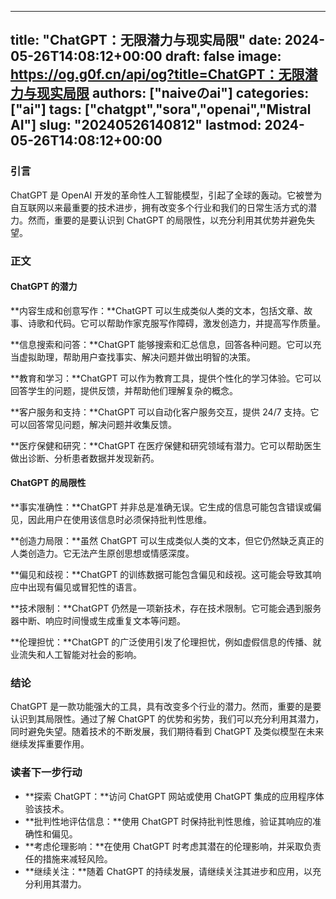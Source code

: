 
---
title: "ChatGPT：无限潜力与现实局限"
date: 2024-05-26T14:08:12+00:00
draft: false
image: https://og.g0f.cn/api/og?title=ChatGPT：无限潜力与现实局限
authors: ["naiveのai"]
categories: ["ai"]
tags: ["chatgpt","sora","openai","Mistral AI"]
slug: "20240526140812"
lastmod: 2024-05-26T14:08:12+00:00
---
### 引言

ChatGPT 是 OpenAI 开发的革命性人工智能模型，引起了全球的轰动。它被誉为自互联网以来最重要的技术进步，拥有改变多个行业和我们的日常生活方式的潜力。然而，重要的是要认识到 ChatGPT 的局限性，以充分利用其优势并避免失望。

### 正文

#### ChatGPT 的潜力

**内容生成和创意写作：**ChatGPT 可以生成类似人类的文本，包括文章、故事、诗歌和代码。它可以帮助作家克服写作障碍，激发创造力，并提高写作质量。

**信息搜索和问答：**ChatGPT 能够搜索和汇总信息，回答各种问题。它可以充当虚拟助理，帮助用户查找事实、解决问题并做出明智的决策。

**教育和学习：**ChatGPT 可以作为教育工具，提供个性化的学习体验。它可以回答学生的问题，提供反馈，并帮助他们理解复杂的概念。

**客户服务和支持：**ChatGPT 可以自动化客户服务交互，提供 24/7 支持。它可以回答常见问题，解决问题并收集反馈。

**医疗保健和研究：**ChatGPT 在医疗保健和研究领域有潜力。它可以帮助医生做出诊断、分析患者数据并发现新药。

#### ChatGPT 的局限性

**事实准确性：**ChatGPT 并非总是准确无误。它生成的信息可能包含错误或偏见，因此用户在使用该信息时必须保持批判性思维。

**创造力局限：**虽然 ChatGPT 可以生成类似人类的文本，但它仍然缺乏真正的人类创造力。它无法产生原创思想或情感深度。

**偏见和歧视：**ChatGPT 的训练数据可能包含偏见和歧视。这可能会导致其响应中出现有偏见或冒犯性的语言。

**技术限制：**ChatGPT 仍然是一项新技术，存在技术限制。它可能会遇到服务器中断、响应时间慢或生成重复文本等问题。

**伦理担忧：**ChatGPT 的广泛使用引发了伦理担忧，例如虚假信息的传播、就业流失和人工智能对社会的影响。

### 结论

ChatGPT 是一款功能强大的工具，具有改变多个行业的潜力。然而，重要的是要认识到其局限性。通过了解 ChatGPT 的优势和劣势，我们可以充分利用其潜力，同时避免失望。随着技术的不断发展，我们期待看到 ChatGPT 及类似模型在未来继续发挥重要作用。

### 读者下一步行动

* **探索 ChatGPT：**访问 ChatGPT 网站或使用 ChatGPT 集成的应用程序体验该技术。
* **批判性地评估信息：**使用 ChatGPT 时保持批判性思维，验证其响应的准确性和偏见。
* **考虑伦理影响：**在使用 ChatGPT 时考虑其潜在的伦理影响，并采取负责任的措施来减轻风险。
* **继续关注：**随着 ChatGPT 的持续发展，请继续关注其进步和应用，以充分利用其潜力。